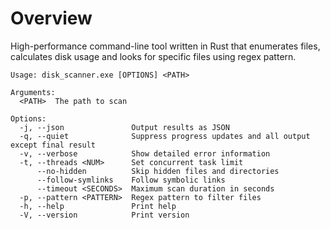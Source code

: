 # Overview
High-performance command-line tool written in Rust that enumerates files, calculates disk usage and looks for specific files using regex pattern.

```
Usage: disk_scanner.exe [OPTIONS] <PATH>

Arguments:
  <PATH>  The path to scan

Options:
  -j, --json               Output results as JSON
  -q, --quiet              Suppress progress updates and all output except final result
  -v, --verbose            Show detailed error information
  -t, --threads <NUM>      Set concurrent task limit
      --no-hidden          Skip hidden files and directories
      --follow-symlinks    Follow symbolic links
      --timeout <SECONDS>  Maximum scan duration in seconds
  -p, --pattern <PATTERN>  Regex pattern to filter files
  -h, --help               Print help
  -V, --version            Print version
```
